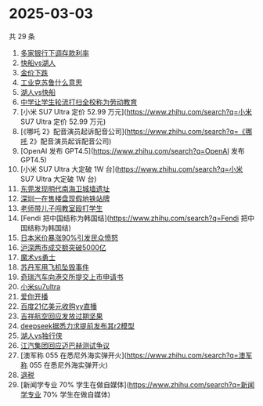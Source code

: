 # 2025-03-03

共 29 条

<!-- BEGIN ZHIHUSEARCH -->
<!-- 最后更新时间 Mon Mar 03 2025 19:09:06 GMT+0800 (China Standard Time) -->
1. [多家银行下调存款利率](https://www.zhihu.com/search?q=多家银行下调存款利率)
1. [快船vs湖人](https://www.zhihu.com/search?q=快船vs湖人)
1. [金价下跌](https://www.zhihu.com/search?q=金价下跌)
1. [工业克苏鲁什么意思](https://www.zhihu.com/search?q=工业克苏鲁什么意思)
1. [湖人vs快船](https://www.zhihu.com/search?q=湖人vs快船)
1. [中学让学生轮流打扫全校称为劳动教育](https://www.zhihu.com/search?q=中学让学生轮流打扫全校称为劳动教育)
1. [小米 SU7 Ultra 定价 52.99 万元](https://www.zhihu.com/search?q=小米 SU7 Ultra 定价 52.99 万元)
1. [《哪吒 2》配音演员起诉配音公司](https://www.zhihu.com/search?q=《哪吒 2》配音演员起诉配音公司)
1. [OpenAI 发布 GPT4.5](https://www.zhihu.com/search?q=OpenAI 发布 GPT4.5)
1. [小米 SU7 Ultra 大定破 1W 台](https://www.zhihu.com/search?q=小米 SU7 Ultra 大定破 1W 台)
1. [东莞发现明代南海卫城墙遗址](https://www.zhihu.com/search?q=东莞发现明代南海卫城墙遗址)
1. [深圳一在售楼盘现假地铁站牌](https://www.zhihu.com/search?q=深圳一在售楼盘现假地铁站牌)
1. [老师带儿子闯教室殴打学生](https://www.zhihu.com/search?q=老师带儿子闯教室殴打学生)
1. [Fendi 把中国结称为韩国结](https://www.zhihu.com/search?q=Fendi 把中国结称为韩国结)
1. [日本米价暴涨90%引发民众愤怒](https://www.zhihu.com/search?q=日本米价暴涨90%引发民众愤怒)
1. [沪深两市成交额突破5000亿](https://www.zhihu.com/search?q=沪深两市成交额突破5000亿)
1. [魔术vs勇士](https://www.zhihu.com/search?q=魔术vs勇士)
1. [苏丹军用飞机坠毁事件](https://www.zhihu.com/search?q=苏丹军用飞机坠毁事件)
1. [奇瑞汽车向港交所提交上市申请书](https://www.zhihu.com/search?q=奇瑞汽车向港交所提交上市申请书)
1. [小米su7ultra](https://www.zhihu.com/search?q=小米su7ultra)
1. [爱你开播](https://www.zhihu.com/search?q=爱你开播)
1. [百度21亿美元收购yy直播](https://www.zhihu.com/search?q=百度21亿美元收购yy直播)
1. [吉祥航空回应发放过期坚果](https://www.zhihu.com/search?q=吉祥航空回应发放过期坚果)
1. [deepseek据悉力求提前发布其r2模型](https://www.zhihu.com/search?q=deepseek据悉力求提前发布其r2模型)
1. [湖人vs独行侠](https://www.zhihu.com/search?q=湖人vs独行侠)
1. [江汽集团回应迈巴赫测试争议](https://www.zhihu.com/search?q=江汽集团回应迈巴赫测试争议)
1. [澳军称 055 在悉尼外海实弹开火](https://www.zhihu.com/search?q=澳军称 055 在悉尼外海实弹开火)
1. [退税](https://www.zhihu.com/search?q=退税)
1. [新闻学专业 70% 学生在做自媒体](https://www.zhihu.com/search?q=新闻学专业 70% 学生在做自媒体)
<!-- END ZHIHUSEARCH -->
